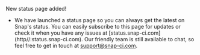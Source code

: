 New status page added!

* We have launched a status page so you can always get the latest on Snap's status. You can easily subscribe to this page for updates or check it when you have any issues at [status.snap-ci.com] (http//:status.snap-ci.com). Our friendly team is still available to chat, so feel free to get in touch at support@snap-ci.com.

